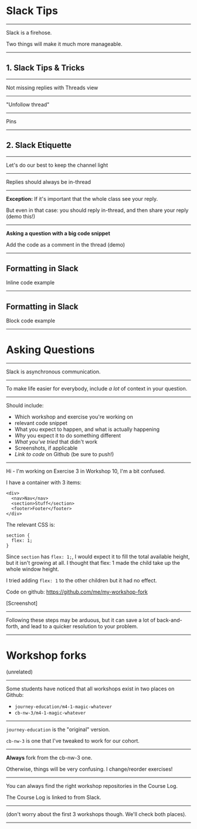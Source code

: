 # Slack Tips

---

Slack is a firehose.

Two things will make it much more manageable.

---

## 1. Slack Tips & Tricks

---

Not missing replies with Threads view

---

"Unfollow thread"

---

Pins

---

## 2. Slack Etiquette

---

Let's do our best to keep the channel light

---

Replies should always be in-thread

---

**Exception:** If it's important that the whole class see your reply.

But even in that case: you should reply in-thread, and then share your reply (demo this!)

---

**Asking a question with a big code snippet**

Add the code as a comment in the thread (demo)

---

## Formatting in Slack

Inline code example

---

## Formatting in Slack

Block code example

---

# Asking Questions

---

Slack is asynchronous communication.

---

To make life easier for everybody, include _a lot_ of context in your question.

---

Should include:

- Which workshop and exercise you're working on
- relevant code snippet
- What you expect to happen, and what is actually happening
- _Why_ you expect it to do something different
- _What you've tried_ that didn't work
- Screenshots, if applicable
- _Link to code_ on Github (be sure to push!)

---

Hi - I'm working on Exercise 3 in Workshop 10, I'm a bit confused.

I have a container with 3 items:

```
<div>
  <nav>Nav</nav>
  <section>Stuff</section>
  <footer>Footer</footer>
</div>
```

The relevant CSS is:

```
section {
  flex: 1;
}
```

Since `section` has `flex: 1;`, I would expect it to fill the total available height, but it isn't growing at all. I thought that flex: 1 made the child take up the whole window height.

I tried adding `flex: 1` to the other children but it had no effect.

Code on github: https://github.com/me/my-workshop-fork

[Screenshot]

---

Following these steps may be arduous, but it can save a lot of back-and-forth, and lead to a quicker resolution to your problem.

---

# Workshop forks

(unrelated)

---

Some students have noticed that all workshops exist in two places on Github:

- `journey-education/m4-1-magic-whatever`
- `cb-nw-3/m4-1-magic-whatever`

---

`journey-education` is the "original" version.

`cb-nw-3` is one that I've tweaked to work for our cohort.

---

**Always** fork from the cb-nw-3 one.

Otherwise, things will be very confusing. I change/reorder exercises!

---

You can always find the right workshop repositories in the Course Log.

The Course Log is linked to from Slack.

---

(don't worry about the first 3 workshops though. We'll check both places).

---
